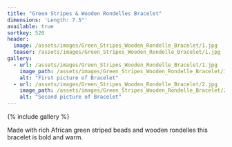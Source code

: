 ```yaml
---
title: "Green Stripes & Wooden Rondelles Bracelet"
dimensions: 'Length: 7.5"'
available: true
sortkey: 520
header:
  image: /assets/images/Green_Stripes_Wooden_Rondelle_Bracelet/1.jpg
  teaser: /assets/images/Green_Stripes_Wooden_Rondelle_Bracelet/1.jpg
gallery:
  - url: /assets/images/Green_Stripes_Wooden_Rondelle_Bracelet/1.jpg
    image_path: /assets/images/Green_Stripes_Wooden_Rondelle_Bracelet/1.jpg
    alt: "First picture of Bracelet"
  - url: /assets/images/Green_Stripes_Wooden_Rondelle_Bracelet/2.jpg
    image_path: /assets/images/Green_Stripes_Wooden_Rondelle_Bracelet/2.jpg
    alt: "Second picture of Bracelet"
---
```



{% include gallery %}

Made with rich African green striped beads and wooden rondelles this bracelet is bold and warm. 